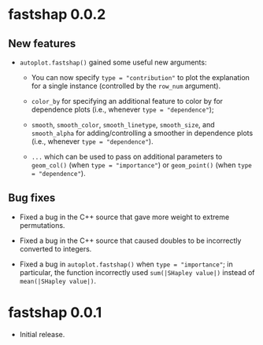 # fastshap 0.0.2

## New features

* `autoplot.fastshap()` gained some useful new arguments:

    - You can now specify `type = "contribution"` to plot the explanation for a single instance (controlled by the `row_num` argument).

    - `color_by` for specifying an additional feature to color by for dependence plots (i.e., whenever `type = "dependence"`);
    - `smooth`, `smooth_color`, `smooth_linetype`, `smooth_size`, and `smooth_alpha` for adding/controlling a smoother in dependence plots (i.e., whenever `type = "dependence"`).
    - `...` which can be used to pass on additional parameters to `geom_col()` (when `type = "importance"`) or `geom_point()` (when `type = "dependence"`).


## Bug fixes

* Fixed a bug in the C++ source that gave more weight to extreme permutations.

* Fixed a bug in the C++ source that caused doubles to be incorrectly converted to integers.

* Fixed a bug in `autoplot.fastshap()` when `type = "importance"`; in particular, the function incorrectly used `sum(|SHapley value|)` instead of `mean(|SHapley value|)`.


# fastshap 0.0.1

* Initial release.

